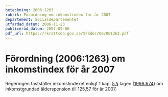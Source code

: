 ```yaml
---
beteckning: 2006:1263
rubrik: Förordning om inkomstindex för år 2007
departement: Socialdepartementet
utfardad_datum: 2006-11-23
publicerad_datum: 2007-09-06
pdf_url: https://rkrattsdb.gov.se/SFSdoc/06/061263.pdf
---
```


# Förordning (2006:1263) om inkomstindex för år 2007

Regeringen fastställer inkomstindexet enligt 1 kap. [5 §](#kap1.5) lagen ([1998:674](https://selex.se/eli/sfs/1998/674)) om inkomstgrundad ålderspension till 125,57 för år 2007.